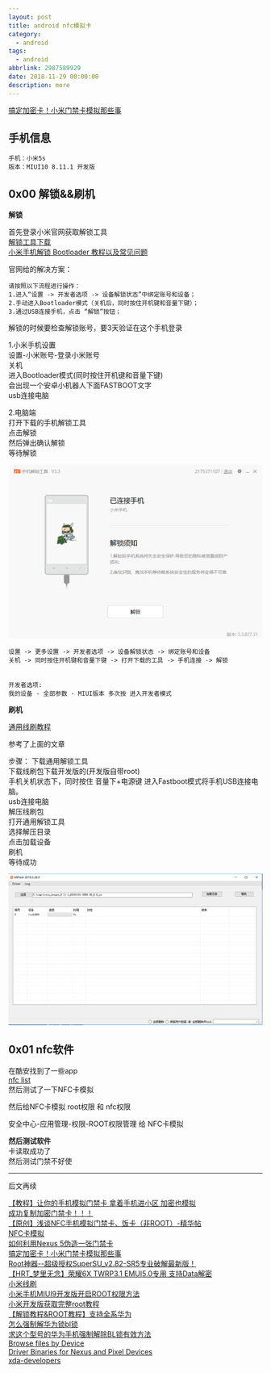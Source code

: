 ```yaml
---
layout: post
title: android nfc模拟卡
category: 
  - android
tags: 
  - android
abbrlink: 2987589929
date: 2018-11-29 00:00:00
description: more
---
```


[搞定加密卡！小米门禁卡模拟那些事](http://bbs.xiaomi.cn/t-30553502-1-o1)  

## 手机信息

	手机：小米5s
	版本：MIUI10 8.11.1 开发版

## 0x00 解锁&&刷机

**解锁**  

首先登录小米官网获取解锁工具  
[解锁工具下载](https://unlock.update.miui.com)  
[小米手机解锁 Bootloader 教程以及常见问题](http://www.miui.com/thread-3367802-1-1.html)  

官网给的解决方案： 

	请按照以下流程进行操作：
	1.进入“设置 -> 开发者选项 -> 设备解锁状态”中绑定账号和设备；
	2.手动进入Bootloader模式（关机后，同时按住开机键和音量下键）；
	3.通过USB连接手机，点击 “解锁”按钮；
 

解锁的时候要检查解锁账号，要3天验证在这个手机登录  

1.小米手机设置  
设置-小米账号-登录小米账号  
关机  
进入Bootloader模式(同时按住开机键和音量下键)  
会出现一个安卓小机器人下面FASTBOOT文字  
usb连接电脑  

2.电脑端  
打开下载的手机解锁工具  
点击解锁  
然后弹出确认解锁  
等待解锁  

![](https://raw.githubusercontent.com/tea9/image/master/blog_img/25/01.png)




	设置 -> 更多设置 -> 开发者选项 -> 设备解锁状态 -> 绑定账号和设备  
	关机 -> 同时按住开机键和音量下键 -> 打开下载的工具 -> 手机连接 -> 解锁 


	开发者选项:
	我的设备 - 全部参数 - MIUI版本 多次按 进入开发者模式  



**刷机**  

[通用线刷教程](http://www.miui.com/shuaji-393.html)  

参考了上面的文章  

步骤：
下载通用解锁工具  
下载线刷包下载开发版的(开发版自带root)   
手机关机状态下，同时按住 音量下+电源键 进入Fastboot模式将手机USB连接电脑。  
usb连接电脑  
解压线刷包  
打开通用解锁工具  
选择解压目录  
点击加载设备  
刷机  
等待成功  

![](https://raw.githubusercontent.com/tea9/image/master/blog_img/25/02.png)

## 0x01 nfc软件
在酷安找到了一些app  
[nfc list](https://www.coolapk.com/search?q=nfc)  
然后测试了一下NFC卡模拟  

然后给NFC卡模拟 root权限 和 nfc权限  

安全中心-应用管理-权限-ROOT权限管理 给 NFC卡模拟  

**然后测试软件**  
卡读取成功了  
然后测试门禁不好使  

---

后文再续

[【教程】让你的手机模拟门禁卡 拿着手机进小区 加密也模拟](http://www.miui.com/thread-5869303-1-1.html)  
[成功复制加密门禁卡！！！](http://tieba.baidu.com/p/5759500931)  
[【原创】浅谈NFC手机模拟门禁卡、饭卡（非ROOT）-精华帖](https://club.huawei.com/thread-12231900-1-1.html)  
[NFC卡模拟](https://www.coolapk.com/apk/com.yuanwofei.cardemulator)  
[如何利用Nexus 5伪造一张门禁卡](https://www.freebuf.com/geek/80368.html)  
[搞定加密卡！小米门禁卡模拟那些事](http://www.jinciwei.cn/f268134.html)  
[Root神器--超级授权SuperSU_v2.82-SR5专业破解最新版！](https://club.huawei.com/thread-14272732-1-1.html)  
[【HRT_梦里无念】荣耀6X TWRP3.1 EMUI5.0专用 支持Data解密](https://club.huawei.com/forum.php?mod=viewthread&tid=12832132)  
[小米线刷](http://www.miui.com/shuaji-393.html)  
[小米手机MIUI9开发版开启ROOT权限方法](https://jingyan.baidu.com/article/a3a3f8112501e38da3eb8a65.html)  
[小米开发版获取完整root教程](http://www.miui.com/thread-8282972-1-1.html)  
[【解锁教程&ROOT教程】支持全系华为](https://blog.csdn.net/xCnhYKoHj3eK/article/details/79016306)  
[怎么强制解华为锁bl锁](https://jingyan.baidu.com/article/363872ec7246e36e4ba16f24.html)  
[求这个型号的华为手机强制解除BL锁有效方法](https://www.52pojie.cn/thread-780859-1-1.html)  
[Browse files by Device](http://downloadandroidrom.com/)  
[Driver Binaries for Nexus and Pixel Devices](https://developers.google.com/android/drivers)  
[xda-developers](https://www.xda-developers.com/)  